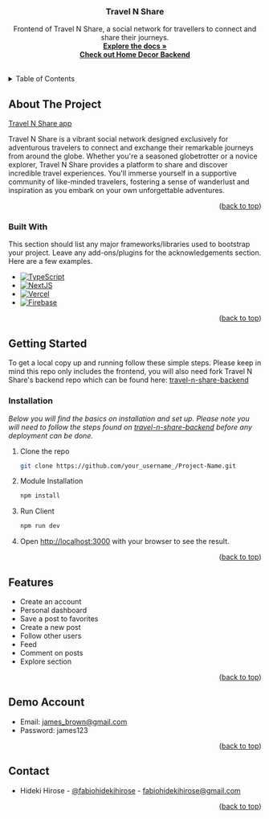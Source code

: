 <a name="readme-top"></a>
<br />

<div align="center">

  <h3 align="center">Travel N Share</h3>

  <p align="center">
   Frontend of Travel N Share, a social network for travellers to connect and share their journeys.
    <br />
    <a href="https://github.com/fabiohidekihirose/travel-n-share-frontend"><strong>Explore the docs »</strong></a>
    <br />
    <a href="https://github.com/fabiohidekihirose/travel-n-share-backend"><strong>Check out Home Decor Backend</strong></a>
    <br />
    <br />
  </p>
</div>

<!-- TABLE OF CONTENTS -->
<details>
  <summary>Table of Contents</summary>
  <ol>
    <li>
      <a href="#about-the-project">About The Project</a>
      <ul>
        <li><a href="#built-with">Built With</a></li>
      </ul>
    </li>
    <li>
      <a href="#getting-started">Getting Started</a>
      <ul>
        <li><a href="#installation">Installation</a></li>
      </ul>
    </li>
    <li><a href="#features">Features</a></li>
    <li><a href="#contact">Contact</a></li>
  </ol>
</details>

## About The Project

[Travel N Share app](https://travel-n-share.vercel.app/)

Travel N Share is a vibrant social network designed exclusively for adventurous travelers to connect and exchange their remarkable journeys from around the globe. Whether you're a seasoned globetrotter or a novice explorer, Travel N Share provides a platform to share and discover incredible travel experiences. You'll immerse yourself in a supportive community of like-minded travelers, fostering a sense of wanderlust and inspiration as you embark on your own unforgettable adventures.

<p align="right">(<a href="#readme-top">back to top</a>)</p>

### Built With

This section should list any major frameworks/libraries used to bootstrap your project. Leave any add-ons/plugins for the acknowledgements section. Here are a few examples.

- [![TypeScript][typescript]][typescript-url]
- [![NextJS][nextjs]][nextjs-url]
- [![Vercel][vercel]][vercel-url]
- [![Firebase][firebase]][firebase-url]

<p align="right">(<a href="#readme-top">back to top</a>)</p>

## Getting Started

To get a local copy up and running follow these simple steps.
Please keep in mind this repo only includes the frontend, you will also need fork Travel N Share's backend repo which can be found here:
[travel-n-share-backend](https://github.com/fabiohidekihirose/travel-n-share-backend)

### Installation

_Below you will find the basics on installation and set up._
_Please note you will need to follow the steps found on [travel-n-share-backend](https://github.com/fabiohidekihirose/travel-n-share-backend) before any deployment can be done._

1. Clone the repo
   ```sh
   git clone https://github.com/your_username_/Project-Name.git
   ```
2. Module Installation
   ```sh
   npm install
   ```
3. Run Client
   ```sh
   npm run dev
   ```
4. Open [http://localhost:3000](http://localhost:3000) with your browser to see the result.
<p align="right">(<a href="#readme-top">back to top</a>)</p>

## Features

- Create an account
- Personal dashboard
- Save a post to favorites
- Create a new post
- Follow other users
- Feed
- Comment on posts
- Explore section

<p align="right">(<a href="#readme-top">back to top</a>)</p>

## Demo Account

- Email: james_brown@gmail.com
- Password: james123

<p align="right">(<a href="#readme-top">back to top</a>)</p>

## Contact

- Hideki Hirose - [@fabiohidekihirose](https://github.com/fabiohidekihirose) - fabiohidekihirose@gmail.com

<p align="right">(<a href="#readme-top">back to top</a>)</p>

[typescript]: https://img.shields.io/badge/TypeScript-007acc?style=for-the-badge&logo=typescript&logoColor=white
[typescript-url]: https://www.typescriptlang.org/
[nextjs]: https://img.shields.io/badge/next.js-000000?style=for-the-badge&logo=nextdotjs&logoColor=white
[nextjs-url]: https://nextjs.org/
[vercel]: https://img.shields.io/badge/vercel-000000?style=for-the-badge&logo=vercel&logoColor=white
[vercel-url]: https://vercel.com
[firebase]: https://img.shields.io/badge/firebase-000000?style=for-the-badge&logo=firebase&logoColor=white
[firebase-url]: https://firebase.google.com/
